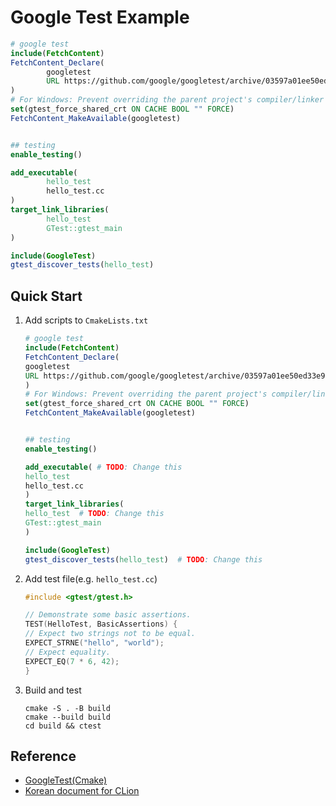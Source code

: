 # Google Test Example
```cmake
# google test
include(FetchContent)
FetchContent_Declare(
        googletest
        URL https://github.com/google/googletest/archive/03597a01ee50ed33e9dfd640b249b4be3799d395.zip
)
# For Windows: Prevent overriding the parent project's compiler/linker settings
set(gtest_force_shared_crt ON CACHE BOOL "" FORCE)
FetchContent_MakeAvailable(googletest)


## testing
enable_testing()

add_executable(
        hello_test
        hello_test.cc
)
target_link_libraries(
        hello_test
        GTest::gtest_main
)

include(GoogleTest)
gtest_discover_tests(hello_test)
```

## Quick Start
1. Add scripts to `CmakeLists.txt`
    ```cmake
    # google test
    include(FetchContent)
    FetchContent_Declare(
    googletest
    URL https://github.com/google/googletest/archive/03597a01ee50ed33e9dfd640b249b4be3799d395.zip
    )
    # For Windows: Prevent overriding the parent project's compiler/linker settings
    set(gtest_force_shared_crt ON CACHE BOOL "" FORCE)
    FetchContent_MakeAvailable(googletest)


    ## testing
    enable_testing()

    add_executable( # TODO: Change this
    hello_test  
    hello_test.cc
    )
    target_link_libraries(
    hello_test  # TODO: Change this
    GTest::gtest_main
    )

    include(GoogleTest)
    gtest_discover_tests(hello_test)  # TODO: Change this
    ```
2. Add test file(e.g. `hello_test.cc`)
    ```c++
   #include <gtest/gtest.h>

    // Demonstrate some basic assertions.
    TEST(HelloTest, BasicAssertions) {
    // Expect two strings not to be equal.
    EXPECT_STRNE("hello", "world");
    // Expect equality.
    EXPECT_EQ(7 * 6, 42);
    }
   ```
3. Build and test
    ```shell
    cmake -S . -B build
    cmake --build build
    cd build && ctest
    ```

## Reference
- [GoogleTest(Cmake)](https://google.github.io/googletest/quickstart-cmake.html)
- [Korean document for CLion](https://jahong.tistory.com/entry/C-%ED%85%8C%EC%8A%A4%ED%8A%B8-%ED%99%98%EA%B2%BD-%EA%B5%AC%EC%B6%95-CLion%EC%97%90%EC%84%9C-Google-Test-%EC%97%B0%EB%8F%99-%EC%82%AC%EC%9A%A9-%EB%B0%A9%EB%B2%95with-cmake)
